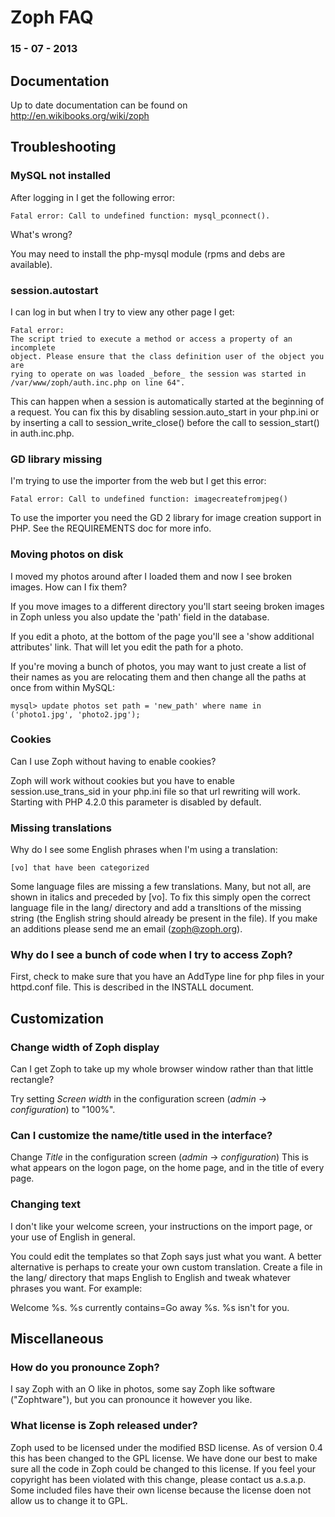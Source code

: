 # Zoph FAQ #
### 15 - 07 - 2013 ###

## Documentation ##

Up to date documentation can be found on http://en.wikibooks.org/wiki/zoph

## Troubleshooting ##

### MySQL not installed ###

After logging in I get the following error: 

    Fatal error: Call to undefined function: mysql_pconnect(). 

What's wrong? 

You may need to install the php-mysql module (rpms and debs are
available).

### session.autostart ###

I can log in but when I try to view any other page I get: 
 
    Fatal error:
    The script tried to execute a method or access a property of an incomplete
    object. Please ensure that the class definition user of the object you are
    rying to operate on was loaded _before_ the session was started in
    /var/www/zoph/auth.inc.php on line 64".

This can happen when a session is automatically started at the
beginning of a request. You can fix this by disabling
session.auto_start in your php.ini or by inserting a call to
session_write_close() before the call to session_start() in
auth.inc.php.

### GD library missing ###

I'm trying to use the importer from the web but I get this error: 

    Fatal error: Call to undefined function: imagecreatefromjpeg()

To use the importer you need the GD 2 library for image creation
support in PHP. See the REQUIREMENTS doc for more info.

### Moving photos on disk ###
I moved my photos around after I loaded them and now I see broken images.
How can I fix them?

If you move images to a different directory you'll start seeing broken
images in Zoph unless you also update the 'path' field in the
database.

If you edit a photo, at the bottom of the page you'll see a 'show
additional attributes' link. That will let you edit the path for a
photo.

If you're moving a bunch of photos, you may want to just create a list
of their names as you are relocating them and then change all the
paths at once from within MySQL:

    mysql> update photos set path = 'new_path' where name in
    ('photo1.jpg', 'photo2.jpg');

### Cookies ###
Can I use Zoph without having to enable cookies?

Zoph will work without cookies but you have to enable
session.use_trans_sid in your php.ini file so that url rewriting will
work. Starting with PHP 4.2.0 this parameter is disabled by default.

### Missing translations ###

Why do I see some English phrases when I'm using a translation:

    [vo] that have been categorized

Some language files are missing a few translations. Many, but not all,
are shown in italics and preceded by [vo]. To fix this simply open the
correct language file in the lang/ directory and add a transltions of
the missing string (the English string should already be present in
the file). If you make an additions please send me an email
(zoph@zoph.org). 

### Why do I see a bunch of code when I try to access Zoph? ###

First, check to make sure that you have an AddType line for php files
in your httpd.conf file. This is described in the INSTALL document.

## Customization ##

### Change width of Zoph display ###

Can I get Zoph to take up my whole browser window rather than that little
rectangle?

Try setting *Screen width* in the configuration screen (*admin* -> *configuration*) to "100%".

### Can I customize the name/title used in the interface? ###

Change *Title* in the configuration screen (*admin* -> *configuration*)
This is what appears on the logon page, on the home page, and in the title of every
page.

### Changing text ###
I don't like your welcome screen, your instructions on the import page,
or your use of English in general.

You could edit the templates so that Zoph says just what you want. A
better alternative is perhaps to create your own custom translation.
Create a file in the lang/ directory that maps English to English and
tweak whatever phrases you want. For example:

 Welcome %s. %s currently contains=Go away %s. %s isn't for you.

## Miscellaneous ##

### How do you pronounce Zoph? ###

I say Zoph with an O like in photos, some say Zoph like software 
("Zophtware"), but you can pronounce it however you like.

### What license is Zoph released under? ###

Zoph used to be licensed under the modified BSD license. As of version 0.4
this has been changed to the GPL license. We have done our best to make sure
all the code in Zoph could be changed to this license. If you feel your
copyright has been violated with this change, please contact us a.s.a.p.
Some included files have their own license because the license doen not
allow us to change it to GPL.
